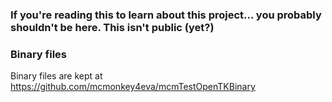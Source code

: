 ### If you're reading this to learn about this project... you probably shouldn't be here. This isn't public (yet?)

### Binary files
Binary files are kept at https://github.com/mcmonkey4eva/mcmTestOpenTKBinary
